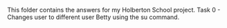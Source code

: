 This folder contains the answers for my Holberton School project.
Task 0 - Changes user to different user Betty using the su command.
